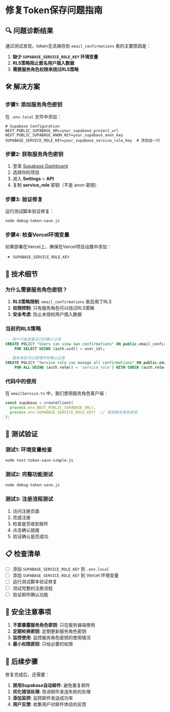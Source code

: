 # 修复Token保存问题指南

## 🔍 问题诊断结果

通过测试发现，token无法保存到 `email_confirmations` 表的主要原因是：

1. **缺少 `SUPABASE_SERVICE_ROLE_KEY` 环境变量**
2. **RLS策略阻止匿名用户插入数据**
3. **需要服务角色权限来绕过RLS策略**

## 🛠️ 解决方案

### 步骤1: 添加服务角色密钥

在 `.env.local` 文件中添加：

```env
# Supabase Configuration
NEXT_PUBLIC_SUPABASE_URL=your_supabase_project_url
NEXT_PUBLIC_SUPABASE_ANON_KEY=your_supabase_anon_key
SUPABASE_SERVICE_ROLE_KEY=your_supabase_service_role_key  # 添加这一行
```

### 步骤2: 获取服务角色密钥

1. 登录 [Supabase Dashboard](https://supabase.com/dashboard)
2. 选择你的项目
3. 进入 **Settings** > **API**
4. 复制 **service_role** 密钥（不是 anon 密钥）

### 步骤3: 验证修复

运行测试脚本验证修复：

```bash
node debug-token-save.js
```

### 步骤4: 检查Vercel环境变量

如果部署在Vercel上，确保在Vercel项目设置中添加：

- `SUPABASE_SERVICE_ROLE_KEY`

## 🔧 技术细节

### 为什么需要服务角色密钥？

1. **RLS策略限制**: `email_confirmations` 表启用了RLS
2. **权限控制**: 只有服务角色可以绕过RLS策略
3. **安全考虑**: 防止未授权用户插入数据

### 当前的RLS策略

```sql
-- 用户只能查看自己的确认记录
CREATE POLICY "Users can view own confirmations" ON public.email_confirmations
    FOR SELECT USING (auth.uid() = user_id);

-- 服务角色可以管理所有确认记录
CREATE POLICY "Service role can manage all confirmations" ON public.email_confirmations
    FOR ALL USING (auth.role() = 'service_role') WITH CHECK (auth.role() = 'service_role');
```

### 代码中的使用

在 `emailService.ts` 中，我们使用服务角色客户端：

```typescript
const supabase = createClient(
  process.env.NEXT_PUBLIC_SUPABASE_URL!,
  process.env.SUPABASE_SERVICE_ROLE_KEY!  // 使用服务角色密钥
);
```

## 🧪 测试验证

### 测试1: 环境变量检查
```bash
node test-token-save-simple.js
```

### 测试2: 完整功能测试
```bash
node debug-token-save.js
```

### 测试3: 注册流程测试
1. 访问注册页面
2. 完成注册
3. 检查是否收到邮件
4. 点击确认链接
5. 验证确认是否成功

## 📋 检查清单

- [ ] 添加 `SUPABASE_SERVICE_ROLE_KEY` 到 `.env.local`
- [ ] 添加 `SUPABASE_SERVICE_ROLE_KEY` 到 Vercel 环境变量
- [ ] 运行测试脚本验证修复
- [ ] 测试完整的注册流程
- [ ] 验证邮件确认功能

## 🚨 安全注意事项

1. **不要暴露服务角色密钥**: 只在服务器端使用
2. **定期轮换密钥**: 定期更新服务角色密钥
3. **监控使用**: 监控服务角色密钥的使用情况
4. **最小权限原则**: 只给必要的权限

## 🔄 后续步骤

修复完成后，还需要：

1. **禁用Supabase自动邮件**: 避免重复邮件
2. **优化错误处理**: 改进邮件发送失败的处理
3. **添加监控**: 监控邮件发送成功率
4. **用户反馈**: 收集用户对邮件体验的反馈
